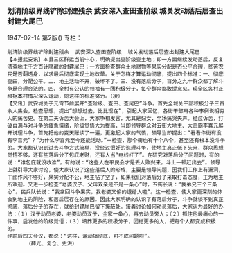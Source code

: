 ### 划清阶级界线铲除封建残余  武安深入查田查阶级  城关发动落后层查出封建大尾巴

1947-02-14
第2版()
专栏：

    划清阶级界线铲除封建残余  武安深入查田查阶级  城关发动落后层查出封建大尾巴
    【本报武安讯】本县三区群运当前中心，明确提出查阶级查土地；即一方面继续发动落后，反复清查地主千方百计隐藏的封建尾巴；一方面检查群众土地财物等果实分配是否公平合理，贫苦农民是否翻透身，以求最后彻底实现土地改革。关于怎样才算运动彻底，提出四个标准：一、彻底查田，分配公平。二、地主活动不开，破坏不了。三、没有落后分子，百分之九十群众都了解斗争是合理合法的。四、全村有公认的领袖有一团积极分子，每个群众都敢提意见。现全区各村正根据本村情况深入运动，向这样的标准努力。（凌）
    【又讯】武安城关于元宵节前展开“查阶级、查田、查尾巴”斗争。首先全城关干部积极分子三百余人集会，检查思想，提出“想想过去，比比现在”，引起大家回忆，各街干部用各种事例说明穷人的痛苦史。在第二天诉苦大会上，大家争相发言，尤其是妇女，全场痛哭失声。经过诉苦，打破自满与对斗争的疲惫情绪，阶级觉悟大为提高，当即领导群众对五街大地主、大恶霸李喜元展开说理斗争，首先把他的变天账读了一遍，更激起大家的气愤，领导当即提出：“看看你街有没有李喜元”？“为什么李喜元至今还能活动。”一检查，那个街也有十个八个，甚至还有根本没斗争的。大家都认识到过去斗争方式简单，没经过很好的说理斗争，使地主真正低下头来，群众思想觉悟不够，还有些落后分子包庇老财，还有人当“电线杆子”。在研究对落后分子问题时，有的说：“谁包庇就没收谁”，有的说：“这些人在平民会才是丢人败兴来，斗上一顿赶出去”。领导上就引导大家讨论，使大家认识了这些落后人的形成，主要是领导问题，因我们工作上有漏洞，干部作风不够好，果实分配不公，地主钻了空子，如果我们对落后分子采取打击态度，正为地主所欢迎。又进一步检查“老婆汉子、父母双亲是不是一条心”时，五街长说：“我弟兄三个三条心”。民兵队长说：“我拿回斗争果实，我老婆又偷的退给人啦”。这一检查，使大家更深刻的体会到地主的阴险，和落后层存在的原因。因此大家明确的认识了有落后分子，斗争就谈不到真正彻底，落后分子的存在，就给封建尾巴留下掩蔽处。接着讨论如何动员落后，大家认为最好的办法：（１）汉子动员老婆，老婆动员汉子，全家一条心，再去动员旁人；（２）抓住他最痛心的一件事，启发他的阶级觉悟；（３）培养更多的积极分子，团结更多的人，把每个人都变成积极的。
    经前后四天会议，都说：“这样，运动搞彻底，可不成问题啦”。
          （薛光、复仓、史洪）
